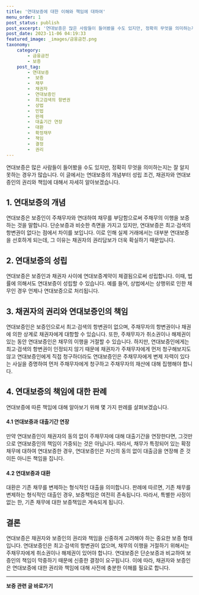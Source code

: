 ```yaml
---
title: '연대보증에 대한 이해와 책임에 대하여'
menu_order: 1
post_status: publish
post_excerpt: '연대보증은 많은 사람들이 들어봤을 수도 있지만, 정확히 무엇을 의미하는지는 잘 알지 못하는 경우가 많습니다. 이 글에서는 연대보증의 개념부터 성립 조건, 채권자와 연대보증인의 권리와 책임에 대해서 자세히 알아보겠습니다.'
post_date: 2023-11-06 04:19:33
featured_image: _images/금융금전.png
taxonomy:
    category:
        - 금융금전
        - 보증
    post_tag:
        - 연대보증
        -  보증
        -  채무
        -  채권자
        -  연대보증인
        -  최고검색의 항변권
        -  상법
        -  민법
        -  판례
        -  대출기간 연장
        -  대환
        -  확정채무
        -  책임
        -  결정
        -  권리
---
```



연대보증은 많은 사람들이 들어봤을 수도 있지만, 정확히 무엇을 의미하는지는 잘 알지 못하는 경우가 많습니다. 이 글에서는 연대보증의 개념부터 성립 조건, 채권자와 연대보증인의 권리와 책임에 대해서 자세히 알아보겠습니다.

## 1. 연대보증의 개념

연대보증은 보증인이 주채무자와 연대하여 채무를 부담함으로써 주채무의 이행을 보증하는 것을 말합니다. 단순보증과 비슷한 측면을 가지고 있지만, 연대보증은 최고·검색의 항변권이 없다는 점에서 차이를 보입니다. 이로 인해 실제 거래에서는 대부분 연대보증을 선호하게 되는데, 그 이유는 채권자의 권리담보가 더욱 확실하기 때문입니다.

## 2. 연대보증의 성립

연대보증은 보증인과 채권자 사이에 연대보증계약이 체결됨으로써 성립합니다. 이때, 법률에 의해서도 연대보증이 성립할 수 있습니다. 예를 들어, 상법에서는 상행위로 인한 채무인 경우 언제나 연대보증으로 처리됩니다.

## 3. 채권자의 권리와 연대보증인의 책임

연대보증인은 보증인으로서 최고·검색의 항변권이 없으며, 주채무자의 항변권이나 채권에 의한 상계로 채권자에게 대항할 수 있습니다. 또한, 주채무자가 취소권이나 해제권이 있는 동안 연대보증인은 채무의 이행을 거절할 수 있습니다. 하지만, 연대보증인에게는 최고·검색의 항변권이 인정되지 않기 때문에 채권자가 주채무자에게 먼저 청구해보지도 않고 연대보증인에게 직접 청구하더라도 연대보증인은 주채무자에게 변제 자력이 있다는 사실을 증명하여 먼저 주채무자에게 청구하고 주채무자의 재산에 대해 집행해야 합니다.

## 4. 연대보증의 책임에 대한 판례

연대보증에 따른 책임에 대해 알아보기 위해 몇 가지 판례를 살펴보겠습니다.

#### 4.1 연대보증과 대출기간 연장

만약 연대보증인이 채권자의 동의 없이 주채무자에 대해 대출기간을 연장한다면, 그것만으로 연대보증인의 책임이 가중되는 것은 아닙니다. 따라서, 채무가 특정되어 있는 확정채무에 대하여 연대보증한 경우, 연대보증인은 자신의 동의 없이 대출금을 연장해 준 것이든 아니든 책임을 집니다.

#### 4.2 연대보증과 대환

대환은 기존 채무를 변제하는 형식적인 대출을 의미합니다. 판례에 따르면, 기존 채무를 변제하는 형식적인 대출인 경우, 보증책임은 여전히 존속됩니다. 따라서, 특별한 사정이 없는 한, 기존 채무에 대한 보증책임은 계속되게 됩니다.

## 결론

연대보증은 채권자와 보증인의 권리와 책임을 신중하게 고려해야 하는 중요한 보증 형태입니다. 연대보증인은 최고·검색의 항변권이 없으며, 채무의 이행을 거절하기 위해서는 주채무자에게 취소권이나 해제권이 있어야 합니다. 연대보증은 단순보증과 비교하여 보증인의 책임이 막중하기 때문에 신중한 결정이 요구됩니다. 이에 따라, 채권자와 보증인은 연대보증에 대한 권리와 책임에 대해 사전에 충분한 이해를 필요로 합니다.
<!-- wp:separator -->
<hr class="wp-block-separator has-alpha-channel-opacity"/>
<!-- /wp:separator -->

<!-- wp:group {"backgroundColor":"base","layout":{"type":"constrained"}} -->
<div class="wp-block-group has-base-background-color has-background"><!-- wp:paragraph {"align":"center","fontSize":"medium"} -->
<p class="has-text-align-center has-large-font-size"><strong>보증 관련 글 바로가기</strong></p>
<!-- /wp:paragraph -->


<!-- wp:latest-posts
{"categories":[{"id":13571,"count":19,"description":"","link":"https://uknowlaw.com/category/%eb%b3%b4%ec%a6%9d/","name":"보증","slug":"보증","taxonomy":"category","parent":0,"meta":[],"_links":{"self":[{"href":"https://uknowlaw.com/wp-json/wp/v2/categories/13571"}],"collection":[{"href":"https://uknowlaw.com/wp-json/wp/v2/categories"}],"about":[{"href":"https://uknowlaw.com/wp-json/wp/v2/taxonomies/category"}],"wp:post_type":[{"href":"https://uknowlaw.com/wp-json/wp/v2/posts?categories=13571"}],"curies":[{"name":"wp","href":"https://api.w.org/{rel}","templated":true}]}}],"postsToShow":100,"excerptLength":28,"postLayout":"grid","columns":2,"featuredImageAlign":"left","featuredImageSizeSlug":"large","fontSize":"small"} /--></div>
<!-- /wp:group -->
